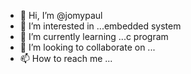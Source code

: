 - 👋 Hi, I’m @jomypaul
- 👀 I’m interested in ...embedded system
- 🌱 I’m currently learning ...c program
- 💞️ I’m looking to collaborate on ...
- 📫 How to reach me ...

<!---
jomypaul/jomypaul is a ✨ special ✨ repository because its `README.md` (this file) appears on your GitHub profile.
You can click the Preview link to take a look at your changes.
--->
